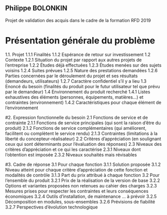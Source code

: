 ## Philippe BOLONKIN
Projet de validation des acquis dans le cadre de la formation RFD 2019

# Présentation générale du problème 
 1.1. Projet 
1.1.1 Finalités 
1.1.2 Espérance de retour sur investissement 
1.2 Contexte 
1.2.1 Situation du projet par rapport aux autres projets de l’entreprise 
1.2.2 Études déjà effectuées 
1.2.3 Études menées sur des sujets voisins 
1.2.4 Suites prévues 1.2.5 Nature des prestations demandées 
1.2.6 Parties concernées par le déroulement du projet et ses résultats (demandeurs, utilisateurs) 
1.2.7 Caractère confidentiel s’il y a lieu 
1.3 Enoncé du besoin (finalités du produit pour le futur utilisateur tel que prévu par le demandeur) 
1.4 Environnement du produit recherché 
1.4.1 Listes exhaustives des éléments (personnes, équipements, matières…) et contraintes (environnement) 
1.4.2 Caractéristiques pour chaque élément de l’environnement 
 
#2. Expression fonctionnelle du besoin 
2.1 Fonctions de service et de contrainte 
2.1.1 Fonctions de service principales (qui sont la raison d’être du produit) 
2.1.2 Fonctions de service complémentaires (qui améliorent, facilitent ou complètent le service rendu) 
2.1.3 Contraintes (limitations à la liberté du concepteur-réalisateur) 
2.2 Critères d’appréciation (en soulignant ceux qui sont déterminants pour l’évaluation des réponses) 
2.3 Niveaux des critères d’appréciation et ce qui les caractérise 
2.3.1 Niveaux dont l’obtention est imposée 
2.3.2 Niveaux souhaités mais révisables 
 
#3. Cadre de réponse 
3.1 Pour chaque fonction 
3.1.1 Solution proposée 
3.1.2 Niveau atteint pour chaque critère d’appréciation de cette fonction et modalités de contrôle 
3.1.3 Part du prix attribué à chaque fonction 
3.2 Pour l’ensemble du produit 
3.2.1 Prix de la réalisation de la version de base 
3.2.2 Options et variantes proposées non retenues au cahier des charges 
3.2.3 Mesures prises pour respecter les contraintes et leurs conséquences économiques 
3.2.4 Outils d’installation, de maintenance … à prévoir 
3.2.5 Décomposition en modules, sous-ensembles 
3.2.6 Prévisions de fiabilité 
3.2.7 Perspectives d’évolution technologique 
